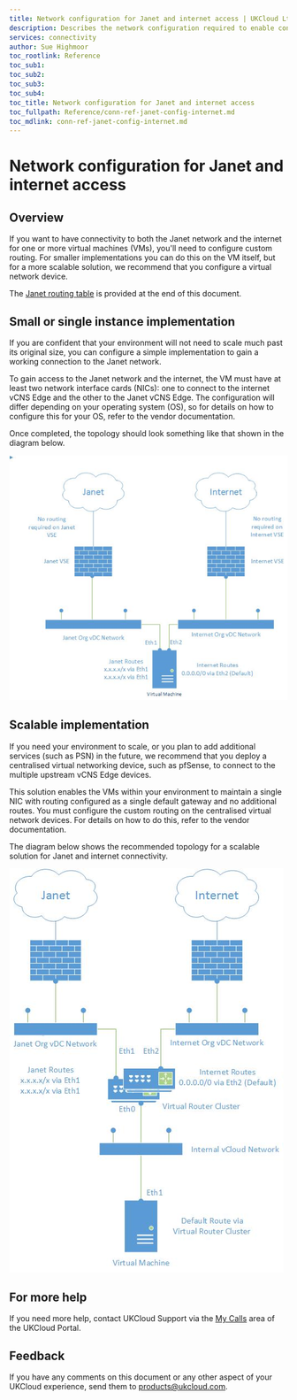 ```yaml
---
title: Network configuration for Janet and internet access | UKCloud Ltd
description: Describes the network configuration required to enable connectivity to both the Janet network and the internet
services: connectivity
author: Sue Highmoor
toc_rootlink: Reference
toc_sub1: 
toc_sub2:
toc_sub3:
toc_sub4:
toc_title: Network configuration for Janet and internet access
toc_fullpath: Reference/conn-ref-janet-config-internet.md
toc_mdlink: conn-ref-janet-config-internet.md
---
```


# Network configuration for Janet and internet access

## Overview

If you want to have connectivity to both the Janet network and the internet for one or more virtual machines (VMs), you'll need to configure custom routing. For smaller implementations you can do this on the VM itself, but for a more scalable solution, we recommend that you configure a virtual network device.

The [Janet routing table](#janet-routing-table) is provided at the end of this document.

## Small or single instance implementation

If you are confident that your environment will not need to scale much past its original size, you can configure a simple implementation to gain a working connection to the Janet network.

To gain access to the Janet network and the internet, the VM must have at least two network interface cards (NICs): one to connect to the internet vCNS Edge and the other to the Janet vCNS Edge. The configuration will differ depending on your operating system (OS), so for details on how to configure this for your OS, refer to the vendor documentation.

Once completed, the topology should look something like that shown in the diagram below.

![Network topology for a simple solution](images/topology_simple.png)

## Scalable implementation

If you need your environment to scale, or you plan to add additional services (such as PSN) in the future, we recommend that you deploy a centralised virtual networking device, such as pfSense, to connect to the multiple upstream vCNS Edge devices.

This solution enables the VMs within your environment to maintain a single NIC with routing configured as a single default gateway and no additional routes. You must configure the custom routing on the centralised virtual network devices. For details on how to do this, refer to the vendor documentation.

The diagram below shows the recommended topology for a scalable solution for Janet and internet connectivity.

![Network topology for a scalable solution](images/topology_scalable.png)

## For more help

If you need more help, contact UKCloud Support via the [My Calls](https://portal.ukcloud.com/support/my_calls) area of the UKCloud Portal.

## Feedback

If you have any comments on this document or any other aspect of your UKCloud experience, send them to <products@ukcloud.com>.